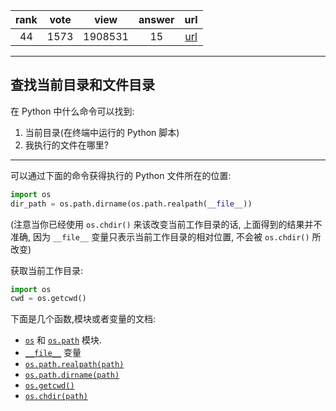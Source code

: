 
| rank | vote | view | answer | url |
|:-:|:-:|:-:|:-:|:-:|
|44|1573|1908531|15| [url](http://stackoverflow.com/questions/5137497/find-current-directory-and-files-directory) |
***

## 查找当前目录和文件目录

在 Python 中什么命令可以找到:

1. 当前目录(在终端中运行的 Python 脚本)
2. 我执行的文件在哪里?

***

可以通过下面的命令获得执行的 Python 文件所在的位置:

```python
import os 
dir_path = os.path.dirname(os.path.realpath(__file__))
```

(注意当你已经使用 `os.chdir()` 来该改变当前工作目录的话, 上面得到的结果并不准确, 因为 `__file__` 变量只表示当前工作目录的相对位置, 不会被 `os.chdir()` 所改变)

获取当前工作目录:

```python
import os
cwd = os.getcwd()
```

下面是几个函数,模块或者变量的文档:

* [`os`](https://docs.python.org/library/os.html) 和 [`os.path`](https://docs.python.org/library/os.path.html#module-os.path) 模块.
* [`__file__`](https://docs.python.org/reference/datamodel.html) 变量
* [`os.path.realpath(path)`](https://docs.python.org/library/os.path.html#os.path.realpath)
* [`os.path.dirname(path)`](https://docs.python.org/library/os.path.html#os.path.dirname)
* [`os.getcwd()`](https://docs.python.org/library/os.html#os.getcwd)
* [`os.chdir(path)`](https://docs.python.org/library/os.html#os.chdir)